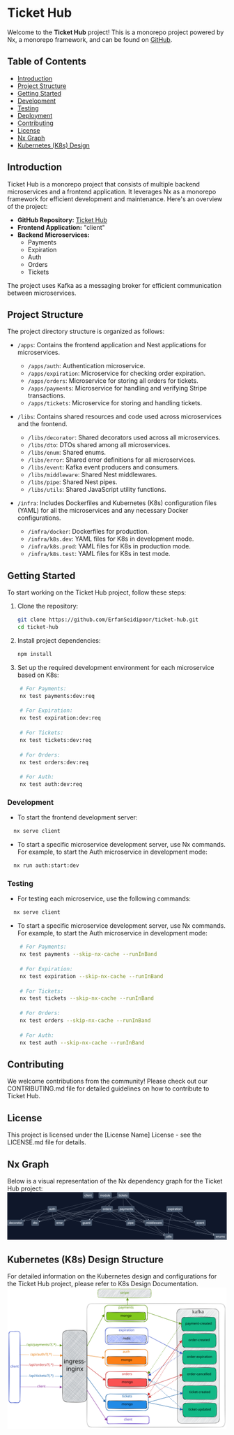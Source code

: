 # Ticket Hub

Welcome to the **Ticket Hub** project! This is a monorepo project powered by Nx, a monorepo framework, and can be found on [GitHub](https://github.com/ErfanSeidipoor/ticket-hub).

## Table of Contents

- [Introduction](#introduction)
- [Project Structure](#project-structure)
- [Getting Started](#getting-started)
- [Development](#development)
- [Testing](#testing)
- [Deployment](#deployment)
- [Contributing](#contributing)
- [License](#license)
- [Nx Graph](#nx-graph)
- [Kubernetes (K8s) Design](#kubernetes-k8s-design)

## Introduction

Ticket Hub is a monorepo project that consists of multiple backend microservices and a frontend application. It leverages Nx as a monorepo framework for efficient development and maintenance. Here's an overview of the project:

- **GitHub Repository:** [Ticket Hub](https://github.com/ErfanSeidipoor/ticket-hub)
- **Frontend Application:** "client"
- **Backend Microservices:**
  - Payments
  - Expiration
  - Auth
  - Orders
  - Tickets

The project uses Kafka as a messaging broker for efficient communication between microservices.

## Project Structure

The project directory structure is organized as follows:

- `/apps`: Contains the frontend application and Nest applications for microservices.

  - `/apps/auth`: Authentication microservice.
  - `/apps/expiration`: Microservice for checking order expiration.
  - `/apps/orders`: Microservice for storing all orders for tickets.
  - `/apps/payments`: Microservice for handling and verifying Stripe transactions.
  - `/apps/tickets`: Microservice for storing and handling tickets.

- `/libs`: Contains shared resources and code used across microservices and the frontend.

  - `/libs/decorator`: Shared decorators used across all microservices.
  - `/libs/dto`: DTOs shared among all microservices.
  - `/libs/enum`: Shared enums.
  - `/libs/error`: Shared error definitions for all microservices.
  - `/libs/event`: Kafka event producers and consumers.
  - `/libs/middleware`: Shared Nest middlewares.
  - `/libs/pipe`: Shared Nest pipes.
  - `/libs/utils`: Shared JavaScript utility functions.

- `/infra`: Includes Dockerfiles and Kubernetes (K8s) configuration files (YAML) for all the microservices and any necessary Docker configurations.
  - `/infra/docker`: Dockerfiles for production.
  - `/infra/k8s.dev`: YAML files for K8s in development mode.
  - `/infra/k8s.prod`: YAML files for K8s in production mode.
  - `/infra/k8s.test`: YAML files for K8s in test mode.

## Getting Started

To start working on the Ticket Hub project, follow these steps:

1. Clone the repository:

   ```bash
   git clone https://github.com/ErfanSeidipoor/ticket-hub.git
   cd ticket-hub
   ```

2. Install project dependencies:

   ```bash
   npm install

   ```

3. Set up the required development environment for each microservice based on K8s:

```bash
    # For Payments:
    nx test payments:dev:req

    # For Expiration:
    nx test expiration:dev:req

    # For Tickets:
    nx test tickets:dev:req

    # For Orders:
    nx test orders:dev:req

    # For Auth:
    nx test auth:dev:req
```

### Development

- To start the frontend development server:

```bash
  nx serve client
```

- To start a specific microservice development server, use Nx commands. For example, to start the Auth microservice in development mode:

```bash
  nx run auth:start:dev
```

### Testing

- For testing each microservice, use the following commands:

```bash
  nx serve client
```

- To start a specific microservice development server, use Nx commands. For example, to start the Auth microservice in development mode:

```bash
    # For Payments:
    nx test payments --skip-nx-cache --runInBand

    # For Expiration:
    nx test expiration --skip-nx-cache --runInBand

    # For Tickets:
    nx test tickets --skip-nx-cache --runInBand

    # For Orders:
    nx test orders --skip-nx-cache --runInBand

    # For Auth:
    nx test auth --skip-nx-cache --runInBand
```

## Contributing

We welcome contributions from the community! Please check out our CONTRIBUTING.md file for detailed guidelines on how to contribute to Ticket Hub.

## License

This project is licensed under the [License Name] License - see the LICENSE.md file for details.

## Nx Graph

Below is a visual representation of the Nx dependency graph for the Ticket Hub project:
![Nx Graph](graph.png)

## Kubernetes (K8s) Design Structure

For detailed information on the Kubernetes design and configurations for the Ticket Hub project, please refer to K8s Design Documentation.
![Design Structure](ticket-hub.svg)
